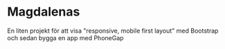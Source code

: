 # Magdalenas

En liten projekt för att visa "responsive, mobile first layout" med Bootstrap och sedan bygga en app med PhoneGap
